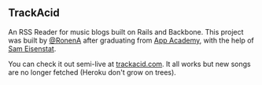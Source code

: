 ## TrackAcid

An RSS Reader for music blogs built on Rails and Backbone. This project was built by [@RonenA](https://twitter.com/RonenA) after graduating from [App Academy](http://www.appacademy.io/), with the help of [Sam Eisenstat](https://github.com/SamEisenstat).

You can check it out semi-live at [trackacid.com](http://www.trackacid.com). It all works but new songs are no longer fetched (Heroku don't grow on trees).
